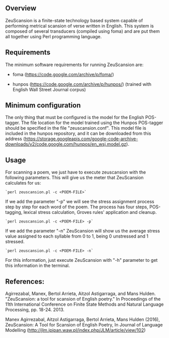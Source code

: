 ## Overview
ZeuScansion is a finite-state technology based system capable of performing metrical scansion of verse written in English. This system is composed of several transducers (compiled using foma) and are put them all together using Perl programming language.

## Requirements
The minimum software requirements for running ZeuScansion are:

  * foma (https://code.google.com/archive/p/foma/)

  * hunpos (https://code.google.com/archive/p/hunpos/) (trained with English Wall Street Journal corpus)
  
## Minimum configuration
The only thing that must be configured is the model for the English POS-tagger. The file location for the model trained using the Hunpos POS-tagger should be specified in the file "zeuscansion.conf". This model file is included in the hunpos repository, and it can be downloaded from this address (https://storage.googleapis.com/google-code-archive-downloads/v2/code.google.com/hunpos/en_wsj.model.gz).

## Usage
For scanning a poem, we just have to execute zeuscansion with the following parameters. This will give us the meter that ZeuScansion calculates for us:

    `perl zeuscansion.pl -c <POEM-FILE>`

If we add the parameter "-p" we will see the stress assignment process step by step for each word of the poem. The process has four steps, POS-tagging, lexical stress calculation, Groves rules' application and cleanup.

    `perl zeuscansion.pl -c <POEM-FILE> -p`

If we add the parameter "-n" ZeuScansion will show us the average stress value assigned to each syllable from 0 to 1, being 0 unstressed and 1 stressed.

    `perl zeuscansion.pl -c <POEM-FILE> -n`
 
 For this information, just execute ZeuScansion with "-h" parameter to get this information in the terminal.
 
## References:
Agirrezabal, Manex, Bertol Arrieta, Aitzol Astigarraga, and Mans Hulden. "ZeuScansion: a tool for scansion of English poetry." In Proceedings of the 11th International Conference on Finite State Methods and Natural Language Processing, pp. 18-24. 2013.

Manex Agirrezabal, Aitzol Astigarraga, Bertol Arrieta, Mans Hulden (2016), ZeuScansion: A Tool for Scansion of English Poetry, In Journal of Language Modelling (http://jlm.ipipan.waw.pl/index.php/JLM/article/view/102)
